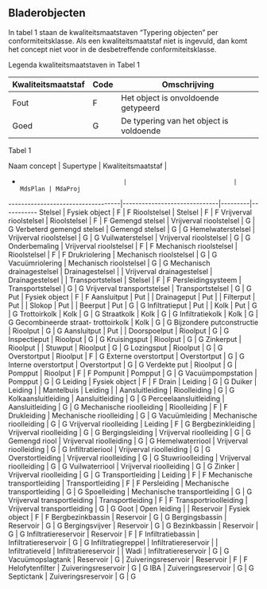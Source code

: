 ## Bladerobjecten ##
In tabel 1 staan de kwaliteitsmaatstaven “Typering objecten” per conformiteitsklasse. Als een kwaliteitsmaatstaf niet is ingevuld, dan komt het concept niet voor in de desbetreffende conformiteitsklasse.

Legenda kwaliteitsmaatstaven in Tabel 1

Kwaliteitsmaatstaf     | Code    | Omschrijving
-----------------------|---------|-------------
Fout                   | F       | Het object is onvoldoende getypeerd
Goed                   | G       | De typering van het object is voldoende

Tabel 1

Naam concept                       | Supertype                    | Kwaliteitsmaatstaf |
-                                  |                              | MdsPlan | MdaProj
-----------------------------------|------------------------------|---------|-----------
Stelsel                            | Fysiek object                | F  | F
Rioolstelsel                       | Stelsel                      | F  | F
Vrijverval rioolstelsel            | Rioolstelsel                 | F  | F
Gemengd stelsel                    | Vrijverval rioolstelsel      | G  | G
Verbeterd gemengd stelsel          | Gemengd stelsel              | G  | G
Hemelwaterstelsel                  | Vrijverval rioolstelsel      | G  | G
Vuilwaterstelsel                   | Vrijverval rioolstelsel      | G  | G
Onderbemaling                      | Vrijverval rioolstelsel      | F  | F
Mechanisch rioolstelsel            | Rioolstelsel                 | F  | F
Drukriolering                      | Mechanisch rioolstelsel      | G  | G
Vacuümriolering                    | Mechanisch rioolstelsel      | G  | G
Mechanisch drainagestelsel         | Drainagestelsel | |
Vrijverval drainagestelsel         | Drainagestelsel | |
Transportstelsel                   | Stelsel                      | F  | F
Persleidingsysteem                 | Transportstelsel             | G  | G
Vrijverval transportstelsel        | Transportstelsel             | G  | G
Put                                | Fysiek object                | F  | F
Aansluitput                        | Put | |
Drainageput                        | Put | |
Filterput                          | Put | |
Slokop                             | Put | |
Beerput                            | Put                          | G  | G
Infiltratieput                     | Put | |
Kolk                               | Put                          | G  | G
Trottoirkolk                       | Kolk                         | G  | G
Straatkolk                         | Kolk                         | G  | G
Infiltratiekolk                    | Kolk                         | G  | G
Gecombineerde straat- trottoirkolk | Kolk                         | G  | G
Bijzondere putconstructie          | Rioolput                     | G  | G
Aansluitput                        | Put | |
Doorspoelput                       | Rioolput                     | G  | G
Inspectieput                       | Rioolput                     | G  | G
Kruisingsput                       | Rioolput                     | G  | G
Zinkerput                          | Rioolput | |
Stuwput                            | Rioolput                     | G  | G
Lozingsput                         | Rioolput                     | G  | G
Overstortput                       | Rioolput                     | F  | G
Externe overstortput               | Overstortput                 | G  | G
Interne overstortput               | Overstortput                 | G  | G
Verdekte put                       | Rioolput                     | G  |
Pompput                            | Rioolput                     | F  | F
Pompunit                           | Pompput                      | G  | G
Vacuümpompstation                  | Pompput                      | G  | G
Leiding                            | Fysiek object                | F  | F
Drain                              | Leiding                      | G  | G
Duiker                             | Leiding | |
Mantelbuis                         | Leiding | |
Aansluitleiding                    | Rioolleiding                 | G  | G
Kolkaansluitleiding                | Aansluitleiding              | G  | G
Perceelaansluitleiding             | Aansluitleiding              | G  | G
Mechanische rioolleiding           | Rioolleiding                 | F  | F
Drukleiding                        | Mechanische rioolleiding     | G  | G
Vacuümleiding                      | Mechanische rioolleiding     | G  | G
Vrijverval rioolleiding            | Leiding                      | F  | G
Bergbezinkleiding                  | Vrijverval rioolleiding      | G  | G
Bergingsleiding                    | Vrijverval rioolleiding      | G  | G
Gemengd riool                      | Vrijverval rioolleiding      | G  | G
Hemelwaterriool                    | Vrijverval rioolleiding      | G  | G
Infiltratieriool                   | Vrijverval rioolleiding      | G  | G
Overstortleiding                   | Vrijverval rioolleiding      | G  | G
Stuwrioolleiding                   | Vrijverval rioolleiding      | G  | G
Vuilwaterriool                     | Vrijverval rioolleiding      | G  | G
Zinker                             | Vrijverval rioolleiding      | G  | G
Transportleiding                   | Leiding                      | F  | F
Mechanische transportleiding       | Transportleiding             | F  | F
Persleiding                        | Mechanische transportleiding | G  | G
Spoelleiding                       | Mechanische transportleiding | G  | G
Vrijverval transportleiding        | Transportleiding             | F  | F
Transportrioolleiding              | Vrijverval transportleiding  | G  | G
Goot                               | Open leiding | |
Reservoir                          | Fysiek object                | F  | F
Bergbezinkbassin                   | Reservoir                    | G  | G
Bergingsbassin                     | Reservoir                    | G  | G
Bergingsvijver                     | Reservoir                    | G  | G
Bezinkbassin                       | Reservoir                    | G  | G
Infiltratiereservoir               | Reservoir                    | F  | F
Infiltratiebassin                  | Infiltratiereservoir         | G  | G
Infiltratiegreppel                 | Infiltratiereservoir | |
Infiltratieveld                    | Infiltratiereservoir | |
Wadi                               | Infiltratiereservoir         | G  | G
Vacuümopslagtank                   | Reservoir                    | G |
Zuiveringsreservoir                | Reservoir                    | F  | F
Helofytenfilter                    | Zuiveringsreservoir          | G  | G
IBA                                | Zuiveringsreservoir          | G  | G
Septictank                         | Zuiveringsreservoir          | G  | G
